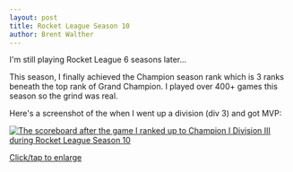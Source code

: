 ```yaml
---
layout: post
title: Rocket League Season 10
author: Brent Walther
---
```


I'm still playing Rocket League 6 seasons later...

This season, I finally achieved the Champion season rank  which is 3 ranks beneath the top rank of Grand Champion. I played over 400+ games this season so the grind was real.

Here's a screenshot of the when I went up a division (div 3) and got MVP:

<div class="media-object">
  <a href="https://brentwalther.net/img/spring-2019/rocket_league_champ_1_div_3_rankup.jpg">
    <img alt="The scoreboard after the game I ranked up to Champion I Division III during Rocket League Season 10" src="https://brentwalther.net/img/spring-2019/rocket_league_champ_1_div_3_rankup_thumb.jpg" />
    <p class="photo-caption">Click/tap to enlarge</p>
  </a>
</div>
